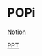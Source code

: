# POPi
[Notion](https://amused-mongoose-4a7.notion.site/LG-CNS-Final-PJ-1d2483a29ee48037a75bf1c841b05d49?pvs=74)

[PPT](https://github.com/user-attachments/files/21019845/Final.pdf)
